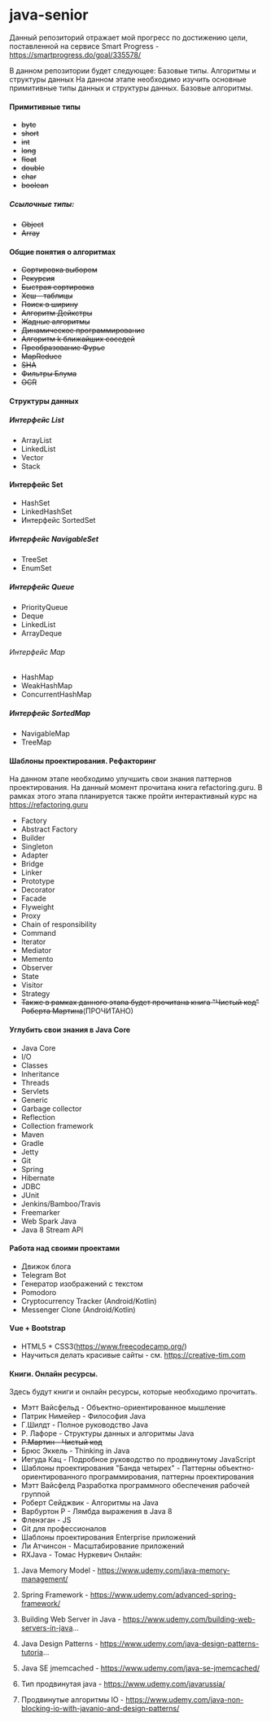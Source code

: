 # java-senior
Данный репозиторий отражает мой прогресс по достижению цели, поставленной на сервисе Smart Progress - https://smartprogress.do/goal/335578/

В данном репозитории будет следующее:
Базовые типы. Алгоритмы и структуры данных
На данном этапе необходимо изучить основные примитивные типы данных и структуры данных. Базовые алгоритмы.

#### Примитивные типы

* ~~byte~~
* ~~short~~
* ~~int~~
* ~~long~~
* ~~float~~
* ~~double~~
* ~~char~~
* ~~boolean~~

##### Ссылочные типы:

* ~~Object~~
* ~~Array~~

#### Общие понятия о алгоритмах
* ~~Сортировка выбором~~
* ~~Рекурсия~~
* ~~Быстрая сортировка~~
* ~~Хеш - таблицы~~
* ~~Поиск в ширину~~
* ~~Алгоритм Дейкстры~~
* ~~Жадные алгоритмы~~
* ~~Динамическое программирование~~
* ~~Алгоритм k ближайших соседей~~
* ~~Преобразование Фурье~~
* ~~MapReduce~~
* ~~SHA~~
* ~~Фильтры Блума~~
* ~~OCR~~

#### Структуры данных

##### Интерфейс List

* ArrayList
* LinkedList
* Vector
* Stack

#### Интерфейс Set

* HashSet
* LinkedHashSet
* Интерфейс SortedSet

##### Интерфейс NavigableSet
* TreeSet
* EnumSet


##### Интерфейс Queue

* PriorityQueue
* Deque
* LinkedList
* ArrayDeque

###### Интерфейс Map

* HashMap
* WeakHashMap
* ConcurrentHashMap


##### Интерфейс SortedMap

* NavigableMap
* TreeMap

#### Шаблоны проектирования. Рефакторинг
На данном этапе необходимо улучшить свои знания паттернов проектирования. На данный момент прочитана книга refactoring.guru. В рамках этого этапа планируется также пройти интерактивный курс на https://refactoring.guru

* Factory
* Abstract Factory
* Builder
* Singleton
* Adapter
* Bridge
* Linker
* Prototype
* Decorator
* Facade
* Flyweight
* Proxy
* Chain of responsibility
* Command
* Iterator
* Mediator
* Memento
* Observer
* State
* Visitor
* Strategy
* ~~Также в рамках данного этапа будет прочитана книга "Чистый код" Роберта Мартина~~(ПРОЧИТАНО)

#### Углубить свои знания в Java Core
* Java Core
* I/O
* Classes
* Inheritance
* Threads
* Servlets
* Generic
* Garbage collector
* Reflection
* Collection framework
* Maven
* Gradle
* Jetty
* Git
* Spring
* Hibernate
* JDBC
* JUnit
* Jenkins/Bamboo/Travis
* Freemarker
* Web Spark Java
* Java 8 Stream API

#### Работа над своими проектами
* Движок блога
* Telegram Bot
* Генератор изображений с текстом
* Pomodoro
* Cryptocurrency Tracker (Android/Kotlin)
* Messenger Clone (Android/Kotlin)

#### Vue + Bootstrap
* HTML5 + CSS3(https://www.freecodecamp.org/)
* Научиться делать красивые сайты - см. https://creative-tim.com


#### Книги. Онлайн ресурсы.
Здесь будут книги и онлайн ресурсы, которые необходимо прочитать.

* Мэтт Вайсфельд - Объектно-ориентированное мышление
* Патрик Нимейер - Философия Java
* Г.Шилдт - Полное руководство Java
* Р. Лафоре - Структуры данных и алгоритмы Java
* ~~Р.Мартин - Чистый код~~
* Брюс Эккель - Thinking in Java
* Иегуда Кац - Подробное руководство по продвинутому JavaScript
* Шаблоны проектирования "Банда четырех" - Паттерны объектно-ориентированного программирования, паттерны проектирования
* Мэтт Вайсфелд Разработка программного обеспечения рабочей группой
* Роберт Сейджвик - Алгоритмы на Java
* Варбуртон Р - Лямбда выражения в Java 8
* Фленэган - JS
* Git для профессионалов
* Шаблоны проектирования Enterprise приложений
* Ли Атчинсон - Масштабирование приложений
* RXJava - Томас Нуркевич
Онлайн:

1. Java Memory Model - https://www.udemy.com/java-memory-management/

2. Spring Framework - https://www.udemy.com/advanced-spring-framework/

3. Building Web Server in Java - https://www.udemy.com/building-web-servers-in-java...

4. Java Design Patterns - https://www.udemy.com/java-design-patterns-tutoria...

5. Java SE jmemcached - https://www.udemy.com/java-se-jmemcached/

6. Тип продвинутая java - https://www.udemy.com/javarussia/

7. Продвинутые алгоритмы IO - https://www.udemy.com/java-non-blocking-io-with-javanio-and-design-patterns/
